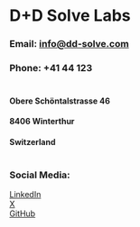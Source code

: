 
# **D+D Solve Labs**
### Email: **info@dd-solve.com**
### Phone: **+41 44 123** </br></br>

#### **Obere Schöntalstrasse 46**
#### **8406 Winterthur**
#### **Switzerland** </br></br>
### **Social Media**: 
[LinkedIn](linkedin.com/dd-solve)</br>
[X](@dd-solve.company)</br>
[GitHub](https://github.com/dd-solve)</br>